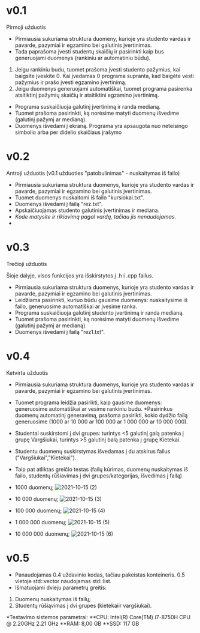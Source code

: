 # v0.1
Pirmoji užduotis

* Pirmiausia sukuriama struktura duomeny, kurioje yra studento vardas ir pavarde, pazymiai ir egzamino bei galutinis įvertinimas.
* Tada paprašoma įvesti studentų skaičių ir pasirinkti kaip bus generuojami duomenys (rankiniu ar automatiniu būdu).
1. Jeigu rankiniu budu, tuomet prašoma įvesti studento pažymius, kai baigsite įveskite 0. 
Kai įvedamas 0 programa supranta, kad baigėte vesti pažymius ir prašo įvesti egzamino įvertinimą.
2. Jeigu duomenys generuojami automatiškai, tuomet programa pasirenka atsitiktinį pažymių skaičių ir atsitiktini egzamino įvertinimą. 
* Programa suskaičiuoja galutinį įvertinimą ir randa medianą.
* Tuomet prašoma pasirinkti, ką norėsime matyti duomenų išvedime (galutinį pažymį ar medianą).
* Duomenys išvedami į ekraną.
Programa yra apsaugota nuo neteisingo simbolio arba per didelio skaičiaus įrašymo

# v0.2
Antroji užduotis
(v0.1 užduoties "patobulinimas" - nuskaitymas iš failo)

* Pirmiausia sukuriama struktura duomenys, kurioje yra studento vardas ir pavarde, pazymiai ir egzamino bei galutinis įvertinimas.
* Tuomet duomenys nuskaitomi iš failo "kursiokai.txt".
* Duomenys išvedami į failą "rez.txt".
* Apskaičiuojamas studento galutinis įvertinimas ir mediana. 
* *Kode matysite ir rikiavimą pagal vardą, tačiau jis nenaudojamas.*
*
# v0.3
Trečioji užduotis

Šioje dalyje, visos funkcijos yra išskirstytos į .h i .cpp failus.
* Pirmiausia sukuriama struktura duomenys, kurioje yra studento vardas ir pavarde, pazymiai ir egzamino bei galutinis įvertinimas.
* Leidžiama pasirinkti, kuriuo būdu gausime duomenys: nuskaitysime iš failo, generuosime automatiškai ar įvesime ranka. 
* Programa suskaičiuoja galutinį studento įvertinimą ir randa medianą.
* Tuomet prašoma pasirinkti, ką norėsime matyti duomenų išvedime (galutinį pažymį ar medianą).
* Duomenys išvedami į failą "rez1.txt".

# v0.4
Ketvirta užduotis

* Pirmiausia sukuriama struktura duomenys, kurioje yra studento vardas ir pavarde, pazymiai ir egzamino bei galutinis įvertinimas.
* Tuomet programa leidžia pasirikti, kaip gausime duomenys: generuosime automatiškai ar vesime rankiniu budu.
*Pasirinkus duomenų automatinį generavimą, prašoma pasirikti, kokio dydžio failą generuosime (1000 ar 10 000 ar 100 000 ar 1 000 000 ar 10 000 000).
* Studentai suskirstomi į dvi grupes: turintys <5 galutinį galą patenka į grupę Vargšiukai, turintys >5 galutinį balą patenka į grupę Kietekai.
* Studentu duomenų suskirstymas išvedamas į du atskirus failus ("Vargšiukai","Kietekai").

* Taip pat atliktas greičio testas (failų kūrimas, duomenų nuskaitymas iš failo, studentų rūšiavimas į dvi grupes/kategorijas, išvedimas į failą)
* 1000 duomenų;
![2021-10-15 (2)](https://user-images.githubusercontent.com/91305186/137522432-d6e958c1-d3d5-4010-b3e6-c2ee23338001.png)

* 10 000 duomenų;
![2021-10-15 (3)](https://user-images.githubusercontent.com/91305186/137522642-0ecd7205-1730-4f15-b541-dfe3cf026603.png)

* 100 000 duomenų;
![2021-10-15 (4)](https://user-images.githubusercontent.com/91305186/137522683-3505c5ce-0103-485c-b21f-29cb94ddae42.png)

* 1 000 000 duomenų;
![2021-10-15 (5)](https://user-images.githubusercontent.com/91305186/137522719-e2961ac6-220e-446b-a89b-b335b5b19fba.png)

* 10 000 000 duomenų;
![2021-10-15 (6)](https://user-images.githubusercontent.com/91305186/137522784-76fc9dff-a017-4832-993a-f872c3a405cd.png)

# v0.5
* Panaudojamas 0.4 uždavinio kodas, tačiau pakeistas konteineris. 0.5 vietoje std::vector naudojamas std::list. 
* Išmatuojami dvieju parametrų greitis: 
1. Duomenų nuskaitymas iš failų;
2. Studentų rūšiąvimas į dvi grupes (kietekaiir vargšiukai).

*Testavimo sistemos parametrai: 
**CPU: Intel(R) Core(TM) i7-8750H CPU @ 2.20GHz   2.21 GHz 
**RAM: 8,00 GB
**SSD: 117 GB



